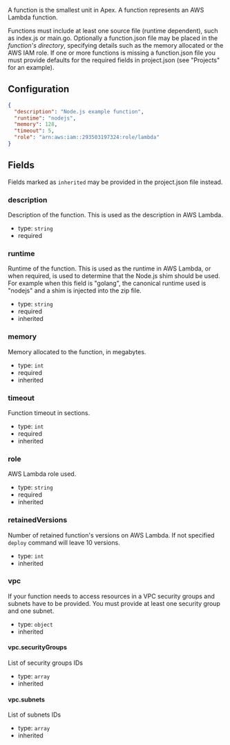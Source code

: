 
A function is the smallest unit in Apex. A function represents an AWS Lambda function.

Functions must include at least one source file (runtime dependent), such as index.js or main.go. Optionally a function.json file may be placed in the _function's directory_, specifying details such as the memory allocated or the AWS IAM role. If one or more functions is missing a function.json file you must provide defaults for the required fields in project.json (see "Projects" for an example).

## Configuration

```json
{
  "description": "Node.js example function",
  "runtime": "nodejs",
  "memory": 128,
  "timeout": 5,
  "role": "arn:aws:iam::293503197324:role/lambda"
}
```

## Fields

Fields marked as `inherited` may be provided in the project.json file instead.

### description

Description of the function. This is used as the description in AWS Lambda.

- type: `string`
- required

### runtime

Runtime of the function. This is used as the runtime in AWS Lambda, or when required, is used to determine that the Node.js shim should be used. For example when this field is "golang", the canonical runtime used is "nodejs" and a shim is injected into the zip file.

- type: `string`
- required
- inherited

### memory

Memory allocated to the function, in megabytes.

- type: `int`
- required
- inherited

### timeout

Function timeout in sections.

- type: `int`
- required
- inherited

### role

AWS Lambda role used.

- type: `string`
- required
- inherited

### retainedVersions

Number of retained function's versions on AWS Lambda. If not specified `deploy` command will leave 10 versions.

- type: `int`
- inherited

### vpc

If your function needs to access resources in a VPC security groups and subnets have to be provided. You must provide at least one security group and one subnet.

- type: `object`
- inherited

#### vpc.securityGroups

List of security groups IDs

- type: `array`
- inherited

#### vpc.subnets

List of subnets IDs

- type: `array`
- inherited

